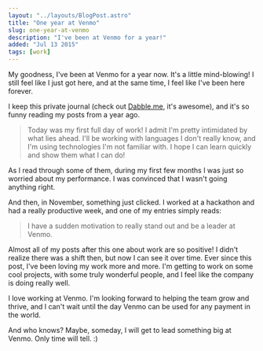 ```yaml
---
layout: "../layouts/BlogPost.astro"
title: "One year at Venmo"
slug: one-year-at-venmo
description: "I've been at Venmo for a year!"
added: "Jul 13 2015"
tags: [work]
---
```


My goodness, I've been at Venmo for a year now. It's a little mind-blowing! I still feel like I just got here, and at the same time, I feel like I've been here forever.

I keep this private journal (check out [Dabble.me](https://dabble.me/), it's awesome), and it's so funny reading my posts from a year ago.

> Today was my first full day of work! I admit I'm pretty intimidated by what lies ahead. I'll be working with languages I don't really know, and I'm using technologies I'm not familiar with. I hope I can learn quickly and show them what I can do!

As I read through some of them, during my first few months I was just so worried about my performance. I was convinced that I wasn't going anything right.

And then, in November, something just clicked. I worked at a hackathon and had a really productive week, and one of my entries simply reads:

> I have a sudden motivation to really stand out and be a leader at Venmo.

Almost all of my posts after this one about work are so positive! I didn't realize there was a shift then, but now I can see it over time. Ever since this post, I've been loving my work more and more. I'm getting to work on some cool projects, with some truly wonderful people, and I feel like the company is doing really well.

I love working at Venmo. I'm looking forward to helping the team grow and thrive, and I can't wait until the day Venmo can be used for any payment in the world.

And who knows? Maybe, someday, I will get to lead something big at Venmo. Only time will tell. :)
